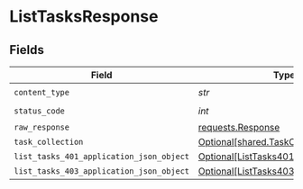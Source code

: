 # ListTasksResponse


## Fields

| Field                                                                                           | Type                                                                                            | Required                                                                                        | Description                                                                                     |
| ----------------------------------------------------------------------------------------------- | ----------------------------------------------------------------------------------------------- | ----------------------------------------------------------------------------------------------- | ----------------------------------------------------------------------------------------------- |
| `content_type`                                                                                  | *str*                                                                                           | :heavy_check_mark:                                                                              | N/A                                                                                             |
| `status_code`                                                                                   | *int*                                                                                           | :heavy_check_mark:                                                                              | N/A                                                                                             |
| `raw_response`                                                                                  | [requests.Response](https://requests.readthedocs.io/en/latest/api/#requests.Response)           | :heavy_minus_sign:                                                                              | N/A                                                                                             |
| `task_collection`                                                                               | [Optional[shared.TaskCollection]](../../models/shared/taskcollection.md)                        | :heavy_minus_sign:                                                                              | OK                                                                                              |
| `list_tasks_401_application_json_object`                                                        | [Optional[ListTasks401ApplicationJSON]](../../models/operations/listtasks401applicationjson.md) | :heavy_minus_sign:                                                                              | Unauthenticated                                                                                 |
| `list_tasks_403_application_json_object`                                                        | [Optional[ListTasks403ApplicationJSON]](../../models/operations/listtasks403applicationjson.md) | :heavy_minus_sign:                                                                              | Forbidden                                                                                       |